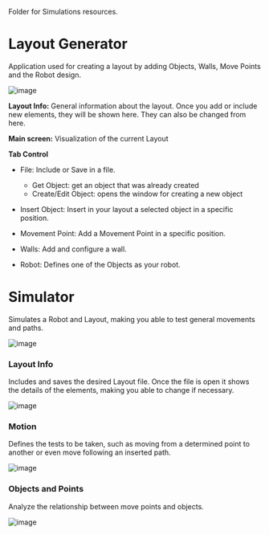 Folder for Simulations resources.

# Layout Generator
Application used for creating a layout by adding Objects, Walls, Move Points and the Robot design.


![image](https://github.com/FelipeFerreira13/Mobile_Robotics_Solutions/assets/103584400/b9acae7a-ff60-41f6-b050-78f6abf3b249)

**Layout Info:** General information about the layout. Once you add or include new elements, they will be shown here. They can also be changed from here.

**Main screen:** Visualization of the current Layout

**Tab Control**
- File: Include or Save in a file.
  - Get Object: get an object that was already created
  - Create/Edit Object: opens the window for creating a new object

- Insert Object: Insert in your layout a selected object in a specific position.

- Movement Point: Add a Movement Point in a specific position.

- Walls: Add and configure a wall.

- Robot: Defines one of the Objects as your robot.

# Simulator
Simulates a Robot and Layout, making you able to test general movements and paths.

![image](https://github.com/FelipeFerreira13/Mobile_Robotics_Solutions/assets/103584400/eebb2e5a-82ad-402f-a344-7b18463c9594)

### Layout Info
Includes and saves the desired Layout file.
Once the file is open it shows the details of the elements, making you able to change if necessary.

![image](https://github.com/FelipeFerreira13/Mobile_Robotics_Solutions/assets/103584400/9b1d57e8-5134-4c30-b7ef-7c8a13e544e0)

### Motion
Defines the tests to be taken, such as moving from a determined point to another or even move following an inserted path.

![image](https://github.com/FelipeFerreira13/Mobile_Robotics_Solutions/assets/103584400/7bbde591-26f6-41e5-8657-b00372149062)

### Objects and Points
Analyze the relationship between move points and objects.

![image](https://github.com/FelipeFerreira13/Mobile_Robotics_Solutions/assets/103584400/fa1d7d82-b9d7-4e3d-939c-92c4cf188c18)

